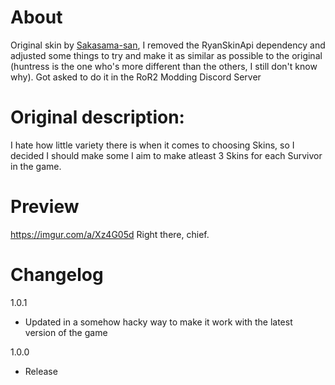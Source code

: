 # About
Original skin by [Sakasama-san](https://thunderstore.io/package/Sakasama-san/SakasamaSkins/), I removed the RyanSkinApi dependency and adjusted some things to try and make it as similar as possible to the original (huntress is the one who's more different than the others, I still don't know why).
Got asked to do it in the RoR2 Modding Discord Server

# Original description:
I hate how little variety there is when it comes to choosing Skins, so I decided
I should make some I aim to make atleast 3 Skins for each Survivor in the game.

# Preview
https://imgur.com/a/Xz4G05d
Right there, chief.

# Changelog
1.0.1
- Updated in a somehow hacky way to make it work with the latest version of the game

1.0.0 
- Release